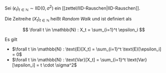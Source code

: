 Sei $(\epsilon_t)_{t \in \mathbb{N}} \sim \text{IID}(0, \sigma^2)$ ein [[zettel/IID-Rauschen|IID-Rauschen]].

Die Zeitreihe $(X_t)_{t \in \mathbb{N}}$ heißt *Random Walk* und ist definiert als

$$
	\forall t \in \mathbb{N} : X_t = \sum_{i=1}^t \epsilon_i
$$

Es gilt
- $\forall t \in \mathbb{N} : \text{E}[X_t] = \sum_{i=1}^t \text{E}[\epsilon_i] = 0$
- $\forall t \in \mathbb{N} : \text{Var}[X_t] = \sum_{i=1}^t \text{Var}[\epsilon_i] = t \cdot \sigma^2$